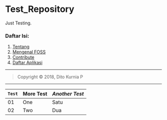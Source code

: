 # Test_Repository
Just Testing.

### Daftar Isi:
1. [Tentang](https://github.com/ditokp/Tes_Repositori/blob/master/Read_Me.md)
2. [Mengenal FOSS]()
3. [Contribute]()
4. [Daftar Aplikasi]()

_________________________________________________
> Copyright © 2018, Dito Kurnia P
_________________________________________________

`Test` | **More Test** | *Another Test*
--- | --- | ---
01 | One | Satu
02 | Two | Dua
